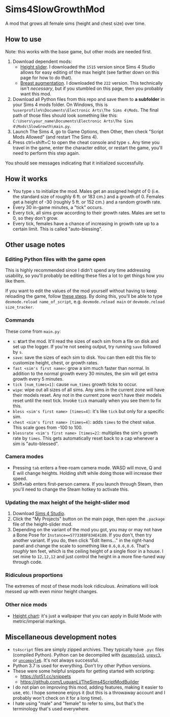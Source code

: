 # Sims4SlowGrowthMod

A mod that grows all female sims (height and chest size) over time.

## How to use

Note: this works with the base game, but other mods are needed first.

1. Download dependent mods:
    - [Height slider](https://modthesims.info/d/588159/height-slider.html). I downloaded the `1515` version since Sims 4 Studio allows for easy editing of the max height (see farther down on this page for how to do that).
    - [Breast augmentation](https://modthesims.info/d/536790/breast-augmentation.html). I downloaded the `222` version. This technically isn't _necessary_, but if you stumbled on this page, then you probably want this mod.
1. Download all Python files from this repo and save them to **a subfolder** in your Sims 4 mods folder. On Windows, this is `%userprofile%\Documents\Electronic Arts\The Sims 4\Mods`. The final path of those files should look something like this: `C:\Users\your_name\Documents\Electronic Arts\The Sims 4\Mods\SlowGrowth\main.py`.
1. Launch The Sims 4, go to Game Options, then Other, then check "Script Mods Allowed" (and restart The Sims 4).
1. Press ctrl+shift+C to open the cheat console and type `s`. Any time you travel in the game, enter the character editor, or restart the game, you'll need to perform this step again.

You should see messages indicating that it initialized successfully.

## How it works

- You type `s` to initialize the mod. Males get an assigned height of 0 (i.e. the standard size of roughly 6 ft. or 183 cm.) and a growth of 0. Females get a height of -30 (roughly 5 ft. or 152 cm.) and a random growth rate.
- Every 30 in-game minutes, a "tick" occurs.
- Every tick, all sims grow according to their growth rates. Males are set to 0, so they don't grow.
- Every tick, females have a chance of increasing in growth rate up to a certain limit. This is called "auto-blessing".

## Other usage notes

### Editing Python files with the game open

This is highly recommended since I didn't spend any time addressing usability, so you'll probably be editing these files a lot to get things how you like them.

If you want to edit the values of the mod yourself without having to keep reloading the game, follow [these steps](https://medium.com/swlh/the-sims-4-modern-python-modding-part-5-project-template-c9ffee48ab4e). By doing this, you'll be able to type `devmode.reload name_of_script`, e.g. `devmode.reload main` or `devmode.reload size_tracker`.

### Commands

These come from `main.py`:

- `s`: **s**tart the mod. It'll read the sizes of each sim from a file on disk and set up the logger. If you're not seeing output, try running `save` followed by `s`.
- `save`: save the sizes of each sim to disk. You can then edit this file to customize height, chest, or growth rates.
- `fast <sim's first name>`: grow a sim much faster than normal. In addition to the normal growth every 30 minutes, the sim will get extra growth every 5 minutes.
- `tick [num_times=1]`: cause `num_times` growth ticks to occur.
- `wipe`: wipe out all sizes of all sims. Any sims in the current zone will have their models reset. Any not in the current zone won't have their models reset until the next tick. Invoke `tick` manually when you see them to fix this.
- `bless <sim's first name> [times=4]`: it's like `tick` but only for a specific sim.
- `chest <sim's first name> [times=4]`: adds `times` to the chest value. This scale goes from -100 to 100.
- `blessrate <sim's first name> [times=2]`: multiplies the sim's growth rate by `times`. This gets automatically reset back to a cap whenever a sim is "auto-blessed".

### Camera modes

- Pressing `tab` enters a free-roam camera mode. WASD will move, Q and E will change heights. Holding shift while doing those will increase their speed.
- Shift+tab enters first-person camera. If you launch through Steam, then you'll need to change the Steam hotkey to activate this.

### Updating the max height of the height-slider mod

1. Download [Sims 4 Studio](https://sims4studio.com/thread/1523/downloading-sims-4-studio).
1. Click the "My Projects" button on the main page, then open the `.package` file of the height-slider mod.
1. Depending on the variant of the mod you got, you may or may not have a Bone Pose for `Instance==5773388F834E4180`. If you don't, then try another variant. If you do, then click "Edit Items..." in the right-hand panel and change the scale to something like `0.6,0.6,0.6`. That's _roughly_ ten feet, which is the ceiling height of a single floor in a house. I set mine to `12,12,12` and just control the height in a more fine-tuned way through code.

### Ridiculous proportions

The extremes of most of these mods look ridiculous. Animations will look messed up with even minor height changes.

### Other nice mods

- [Height chart](https://modthesims.info/d/656665/height-chart.html): it's just a wallpaper that you can apply in Build Mode with metric/imperial markings.

## Miscellaneous development notes

- `ts4script` files are simply zipped archives. They typically have `.pyc` files (compiled Python). Python can be decompiled with [`decompyle3`](https://pypi.org/project/decompyle3/), [`unpyc3`](https://github.com/figment/unpyc3), or [`uncompyle6`](https://pypi.org/project/uncompyle6/). It's not always successful.
- Python 3.7 is used for everything. Don't try other Python versions.
- These were some helpful snippets for getting started with scripting:
  - <https://lot51.cc/snippets>
  - <https://github.com/LuquanLi/TheSims4ScriptModBuilder>
- I do not plan on improving this mod, adding features, making it easier to use, etc. I hope someone enjoys it (but this is a throwaway account and I probably won't check on it for a long time).
- I hate using "male" and "female" to refer to sims, but that's the terminology that's used everywhere.
